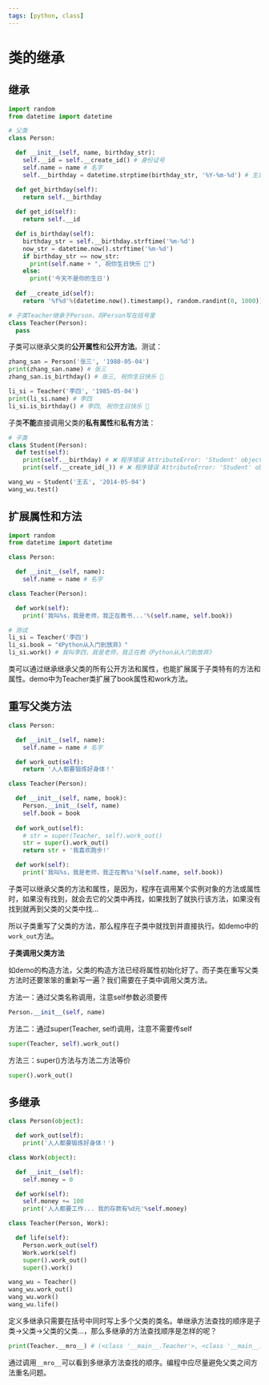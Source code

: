 ```yaml
---
tags: [python, class]
---
```

# 类的继承

## 继承

```python
import random
from datetime import datetime

# 父类
class Person:

  def __init__(self, name, birthday_str):
    self.__id = self.__create_id() # 身份证号
    self.name = name # 名字
    self.__birthday = datetime.strptime(birthday_str, '%Y-%m-%d') # 生日

  def get_birthday(self):
    return self.__birthday
  
  def get_id(self):
    return self.__id

  def is_birthday(self):
    birthday_str = self.__birthday.strftime('%m-%d')
    now_str = datetime.now().strftime('%m-%d')
    if birthday_str == now_str:
      print(self.name + ", 祝你生日快乐 🎂")
    else:
      print('今天不是你的生日')
  
  def __create_id(self):
    return '%f%d'%(datetime.now().timestamp(), random.randint(0, 1000))

# 子类Teacher继承于Person，将Person写在括号里
class Teacher(Person):
  pass
```

子类可以继承父类的**公开属性**和**公开方法**。测试：

```python
zhang_san = Person('张三', '1980-05-04')
print(zhang_san.name) # 张三
zhang_san.is_birthday() # 张三, 祝你生日快乐 🎂

li_si = Teacher('李四', '1985-05-04')
print(li_si.name) # 李四
li_si.is_birthday() # 李四, 祝你生日快乐 🎂
```

子类**不能**直接调用父类的**私有属性**和**私有方法**：

```python
# 子类
class Student(Person):
  def test(self):
    print(self.__birthday) # ❌ 程序错误 AttributeError: 'Student' object has no attribute '_Student__birthday'
    print(self.__create_id(_)) # ❌ 程序错误 AttributeError: 'Student' object has no attribute '_Student__create_id'

wang_wu = Student('王五', '2014-05-04')
wang_wu.test()
```

## 扩展属性和方法

```python
import random
from datetime import datetime

class Person:

  def __init__(self, name):
    self.name = name # 名字

class Teacher(Person):

  def work(self):
    print('我叫%s，我是老师，我正在教书...'%(self.name, self.book))

# 测试
li_si = Teacher('李四')
li_si.book = "《Python从入门到放弃》"
li_si.work() # 我叫李四，我是老师，我正在教《Python从入门到放弃》
```

类可以通过继承继承父类的所有公开方法和属性，也能扩展属于子类特有的方法和属性。demo中为Teacher类扩展了book属性和work方法。

## 重写父类方法

```python
class Person:

  def __init__(self, name):
    self.name = name # 名字

  def work_out(self):
    return '人人都要锻炼好身体！'

class Teacher(Person):

  def __init__(self, name, book):
    Person.__init__(self, name)
    self.book = book
  
  def work_out(self):
    # str = super(Teacher, self).work_out()
    str = super().work_out()
    return str + '我喜欢跑步!'

  def work(self):
    print('我叫%s，我是老师，我正在教%s'%(self.name, self.book))
```

子类可以继承父类的方法和属性，是因为，程序在调用某个实例对象的方法或属性时，如果没有找到，就会去它的父类中再找，如果找到了就执行该方法，如果没有找到就再到父类的父类中找...

所以子类重写了父类的方法，那么程序在子类中就找到并直接执行。如demo中的`work_out`方法。

**子类调用父类方法**

如demo的构造方法，父类的构造方法已经将属性初始化好了。而子类在重写父类方法时还要笨笨的重新写一遍？我们需要在子类中调用父类方法。

方法一：通过父类名称调用，注意self参数必须要传

```python
Person.__init__(self, name)
```

方法二：通过super(Teacher, self)调用，注意不需要传self

```python
super(Teacher, self).work_out()
```

方法三：super()方法与方法二方法等价

```python
super().work_out()
```

## 多继承

```python
class Person(object):

  def work_out(self):
    print('人人都要锻炼好身体！')

class Work(object):

  def __init__(self):
    self.money = 0

  def work(self):
    self.money += 100
    print('人人都要工作... 我的存款有%d元'%self.money)

class Teacher(Person, Work):

  def life(self):
    Person.work_out(self)
    Work.work(self)
    super().work_out()
    super().work()

wang_wu = Teacher()
wang_wu.work_out()
wang_wu.work()
wang_wu.life()
```

定义多继承只需要在括号中同时写上多个父类的类名。单继承方法查找的顺序是子类->父类->父类的父类...，那么多继承的方法查找顺序是怎样的呢？

```python
print(Teacher.__mro__) # (<class '__main__.Teacher'>, <class '__main__.Person'>, <class '__main__.Work'>, <class 'object'>)
```

通过调用`__mro__`可以看到多继承方法查找的顺序。编程中应尽量避免父类之间方法重名问题。